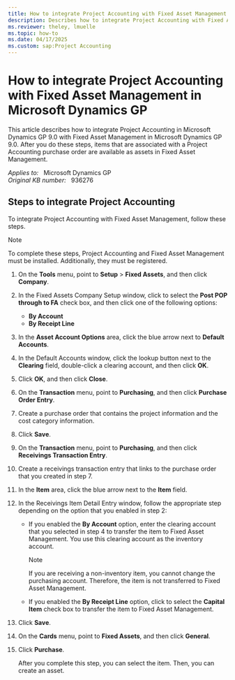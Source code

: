 ```yaml
---
title: How to integrate Project Accounting with Fixed Asset Management in Microsoft Dynamics GP
description: Describes how to integrate Project Accounting with Fixed Asset Management. This operation lets items that are associated with a Project Accounting purchase order available as assets in Fixed Asset Management in Microsoft Dynamics GP 9.0.
ms.reviewer: theley, lmuelle
ms.topic: how-to
ms.date: 04/17/2025
ms.custom: sap:Project Accounting
---
```

# How to integrate Project Accounting with Fixed Asset Management in Microsoft Dynamics GP

This article describes how to integrate Project Accounting in Microsoft Dynamics GP 9.0 with Fixed Asset Management in Microsoft Dynamics GP 9.0. After you do these steps, items that are associated with a Project Accounting purchase order are available as assets in Fixed Asset Management.

_Applies to:_ &nbsp; Microsoft Dynamics GP  
_Original KB number:_ &nbsp; 936276

## Steps to integrate Project Accounting

To integrate Project Accounting with Fixed Asset Management, follow these steps.

> [!NOTE]
> To complete these steps, Project Accounting and Fixed Asset Management must be installed. Additionally, they must be registered.

1. On the **Tools** menu, point to **Setup** > **Fixed Assets**, and then click **Company**.
2. In the Fixed Assets Company Setup window, click to select the **Post POP through to FA** check box, and then click one of the following options:
    - **By Account**  
    - **By Receipt Line**
3. In the **Asset Account Options** area, click the blue arrow next to **Default Accounts**.
4. In the Default Accounts window, click the lookup button next to the **Clearing** field, double-click a clearing account, and then click **OK**.
5. Click **OK**, and then click **Close**.
6. On the **Transaction** menu, point to **Purchasing**, and then click **Purchase Order Entry**.
7. Create a purchase order that contains the project information and the cost category information.
8. Click **Save**.
9. On the **Transaction** menu, point to **Purchasing**, and then click **Receivings Transaction Entry**.
10. Create a receivings transaction entry that links to the purchase order that you created in step 7.
11. In the **Item** area, click the blue arrow next to the **Item** field.
12. In the Receivings Item Detail Entry window, follow the appropriate step depending on the option that you enabled in step 2:

    - If you enabled the **By Account** option, enter the clearing account that you selected in step 4 to transfer the item to Fixed Asset Management. You use this clearing account as the inventory account.
        > [!NOTE]
        > If you are receiving a non-inventory item, you cannot change the purchasing account. Therefore, the item is not transferred to Fixed Asset Management.
    - If you enabled the **By Receipt Line** option, click to select the **Capital Item** check box to transfer the item to Fixed Asset Management.
13. Click **Save**.
14. On the **Cards** menu, point to **Fixed Assets**, and then click **General**.
15. Click **Purchase**.

    After you complete this step, you can select the item. Then, you can create an asset.
